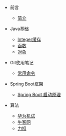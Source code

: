 - 前言
    - [简介](zh-cn/README.md)

- Java基础
    - [Integer缓存](zh-cn/C++/base.md)
    - [函数](zh-cn/C++/func.md)
    - [对象](zh-cn/C++/object.md)

- Git使用笔记
    - [常用命令](zh-cn/Python/base.md)

- Spring Boot框架
    - [Spring Boot 启动原理](zh-cn/Python/base.md)

- 算法
    - [华为机试](zh-cn/Python/base.md)
    - [牛客网](zh-cn/Python/func.md)
    - [力扣](zh-cn/Python/func.md)
